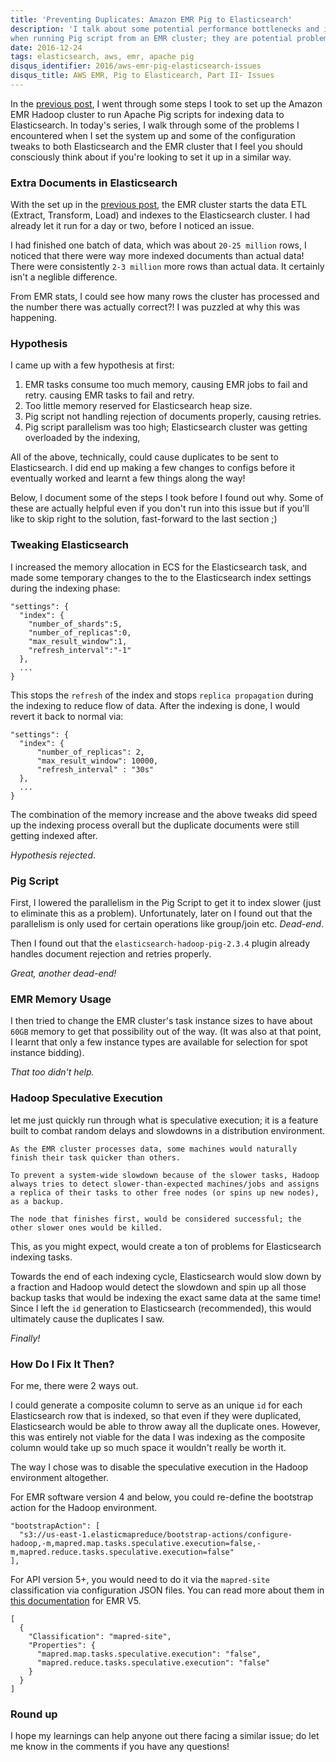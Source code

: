 ```yaml
---
title: 'Preventing Duplicates: Amazon EMR Pig to Elasticsearch'
description: 'I talk about some potential performance bottlenecks and issues in a default configuration like the speculative execution
when running Pig script from an EMR cluster; they are potential problems for indexing data into the elasticsearch.'
date: 2016-12-24
tags: elasticsearch, aws, emr, apache pig
disqus_identifier: 2016/aws-emr-pig-elasticsearch-issues
disqus_title: AWS EMR, Pig to Elasticearch, Part II- Issues
---
```


In the [previous post][1], I went through some steps I took to set up the Amazon EMR Hadoop cluster
to run Apache Pig scripts for indexing data to Elasticsearch. In today's series, I walk through some of the
problems I encountered when I set the system up and some of the configuration tweaks to both
Elasticsearch and the EMR cluster that I feel you should consciously think about if you're looking 
to set it up in a similar way.

### Extra Documents in Elasticsearch

With the set up in the [previous post][1], the EMR cluster starts the data ETL (Extract, Transform, Load) and indexes to
the Elasticsearch cluster. I had already let it run for a day or two, before I noticed an issue. 

I had finished one batch of data, which was about `20-25 million` rows, I noticed that there were way 
more indexed documents than actual data! There were consistently `2-3 million` more rows
than actual data. It certainly isn't a neglible difference.

From EMR stats, I could see how many rows the cluster has processed and the number there was actually correct?!
I was puzzled at why this was happening.

### Hypothesis

I came up with a few hypothesis at first:

1. EMR tasks consume too much memory, causing EMR jobs to fail and retry.
causing EMR tasks to fail and retry.
2. Too little memory reserved for Elasticsearch heap size.
3. Pig script not handling rejection of documents properly, causing retries.
4. Pig script parallelism was too high; Elasticsearch cluster was getting overloaded by the indexing,

All of the above, technically, could cause duplicates to be sent to Elasticsearch. I did end up 
making a few changes to configs before it eventually worked and learnt a few things along the way!

Below, I document some of the steps I took before I found out why. Some of these are actually
helpful even if you don't run into this issue but if you'll like to skip right to the solution, fast-forward 
to the last section ;)

### Tweaking Elasticsearch

I increased the memory allocation in ECS for the Elasticsearch task, and made some temporary changes to the
to the Elasticsearch index settings during the indexing phase:

```
"settings": {
  "index": {
    "number_of_shards":5,
    "number_of_replicas":0,
    "max_result_window":1,
    "refresh_interval":"-1"
  },
  ...
}
```

This stops the `refresh` of the index and stops `replica propagation` during the indexing to reduce flow of
data. After the indexing is done, I would revert it back to normal via:

```
"settings": {
  "index": {
      "number_of_replicas": 2,
      "max_result_window": 10000,
      "refresh_interval" : "30s"
  },
  ...
}
```

The combination of the memory increase and the above tweaks did speed up the indexing process overall 
but the duplicate documents were still getting indexed after. 

*Hypothesis rejected*.

### Pig Script

First, I lowered the parallelism in the Pig Script to get it to index slower (just to eliminate this as a problem).
Unfortunately, later on I found out that the parallelism is only used for certain operations like group/join etc. *Dead-end*.

Then I found out that the `elasticsearch-hadoop-pig-2.3.4` plugin already handles document rejection 
and retries properly. 

*Great, another dead-end!*

### EMR Memory Usage

I then tried to change the EMR cluster's task instance sizes to have about `60GB` memory to get that possibility 
out of the way. (It was also at that point, I learnt that only a few instance types are available for selection for spot 
instance bidding). 

*That too didn't help.*

### Hadoop Speculative Execution

let me just quickly run through what is speculative execution; it is a feature built to 
combat random delays and slowdowns in a distribution environment.

```
As the EMR cluster processes data, some machines would naturally finish their task quicker than others.

To prevent a system-wide slowdown because of the slower tasks, Hadoop always tries to detect slower-than-expected machines/jobs and assigns a replica of their tasks to other free nodes (or spins up new nodes), as a backup. 

The node that finishes first, would be considered successful; the other slower ones would be killed.
```

This, as you might expect, would create a ton of problems for Elasticsearch indexing tasks.

Towards the end of each indexing cycle, Elasticsearch would slow down by a fraction and Hadoop 
would detect the slowdown and spin up all those backup tasks that would be indexing the exact 
same data at the same time! Since I left the `id` generation to Elasticsearch (recommended), this would
ultimately cause the duplicates I saw.

*Finally!*

### How Do I Fix It Then?

For me, there were 2 ways out.

I could generate a composite column to serve as an unique `id` for each Elasticsearch row that is indexed, 
so that even if they were duplicated, Elasticsearch would be able to throw away all the duplicate ones. 
However, this was entirely not viable for the data I was indexing as the composite column would 
take up so much space it wouldn't really be worth it.

The way I chose was to disable the speculative execution in the Hadoop environment altogether. 

For EMR software version 4 and below, you could re-define the bootstrap action for the Hadoop environment.

```
"bootstrapAction": [
  "s3://us-east-1.elasticmapreduce/bootstrap-actions/configure-hadoop,-m,mapred.map.tasks.speculative.execution=false,-m,mapred.reduce.tasks.speculative.execution=false"
],
```

For API version 5+, you would need to do it via the `mapred-site` classification via configuration JSON files.
You can read more about them in [this documentation][2] for EMR V5.

```
[
  {
    "Classification": "mapred-site",
    "Properties": {
      "mapred.map.tasks.speculative.execution": "false",
      "mapred.reduce.tasks.speculative.execution": "false"
    }
  }
]
```

### Round up

I hope my learnings can help anyone out there facing a similar issue; do let me know in the comments
if you have any questions!


[1]: https://aranair.github.io/posts/2016/12/14/aws-emr-pig-index-into-elasticsearch/
[2]: http://docs.aws.amazon.com/ElasticMapReduce/latest/ReleaseGuide/emr-configure-apps.html
